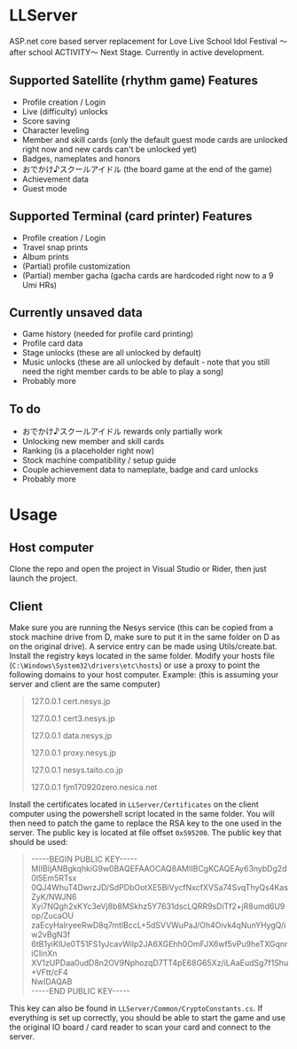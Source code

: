 # LLServer

ASP.net core based server replacement for Love Live School Idol Festival ～after school ACTIVITY～ Next Stage.
Currently in active development.

## Supported Satellite (rhythm game) Features

- Profile creation / Login
- Live (difficulty) unlocks
- Score saving
- Character leveling
- Member and skill cards (only the default guest mode cards are unlocked right now and new cards can't be unlocked yet)
- Badges, nameplates and honors
- おでかけ♪スクールアイドル (the board game at the end of the game)
- Achievement data
- Guest mode

## Supported Terminal (card printer) Features

- Profile creation / Login
- Travel snap prints
- Album prints
- (Partial) profile customization
- (Partial) member gacha (gacha cards are hardcoded right now to a 9 Umi HRs)

## Currently unsaved data

- Game history (needed for profile card printing)
- Profile card data
- Stage unlocks (these are all unlocked by default)
- Music unlocks (these are all unlocked by default - note that you still need the right member cards to be able to play a song)
- Probably more

## To do

- おでかけ♪スクールアイドル rewards only partially work
- Unlocking new member and skill cards
- Ranking (is a placeholder right now)
- Stock machine compatibility / setup guide
- Couple achievement data to nameplate, badge and card unlocks
- Probably more

# Usage
## Host computer
Clone the repo and open the project in Visual Studio or Rider, then just launch the project.
## Client
Make sure you are running the Nesys service (this can be copied from a stock machine drive from D, make sure to put it in the same folder on D as on the original drive).
A service entry can be made using Utils/create.bat.
Install the registry keys located in the same folder.
Modify your hosts file (`C:\Windows\System32\drivers\etc\hosts`) or use a proxy to point the following domains to your host computer.
Example: (this is assuming your server and client are the same computer)
> 127.0.0.1 cert.nesys.jp
> 
> 127.0.0.1 cert3.nesys.jp
> 
> 127.0.0.1 data.nesys.jp
> 
> 127.0.0.1 proxy.nesys.jp
> 
> 127.0.0.1 nesys.taito.co.jp
> 
> 127.0.0.1 fjm170920zero.nesica.net

Install the certificates located in `LLServer/Certificates` on the client computer using the powershell script located in the same folder. You will then need to patch the game to replace the RSA key to the one used in the server. The public key is located at file offset `0x595200`. The public key that should be used:

> -----BEGIN PUBLIC KEY-----   
> MIIBIjANBgkqhkiG9w0BAQEFAAOCAQ8AMIIBCgKCAQEAy63nybDg2d0l5Em5RTsx  
> 0QJ4WhuT4DwrzJD/SdPDbOotXE5BiVycfNxcfXVSa74SvqThyQs4KasZyK/NWJN6  
> Xyi7NQgh2xKYc3eVj8b8MSkhz5Y7631dscLQRR9sDiTf2+jR8umd6U9op/ZucaOU  
> zaEcyHalryeeRwD8q7mtlBccL+5dSVVWuPaJ/Oh4Oivk4qNunYHygQ/iw2vBgN3f  
> 6tB1yiKlUe0T51FS1yJcavWilp2JA6XGEhh0OmFJX6wf5vPu9heTXGqnriClinXn  
> XV1zUPDaa0udD8n2OV9NphozqD7TT4pE68G65Xz/iLAaEudSg7f1Shu+VFtt/cF4  
> NwIDAQAB  
> -----END PUBLIC KEY-----
> 
This key can also be found in `LLServer/Common/CryptoConstants.cs`.
If everything is set up correctly, you should be able to start the game and use the original IO board / card reader to scan your card and connect to the server.
